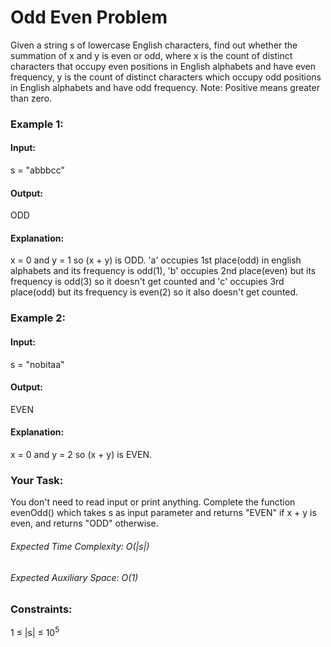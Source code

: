 # Odd Even Problem
Given a string s of lowercase English characters, find out whether the summation of x and y is even or odd, where x is the count of distinct characters that occupy even positions in English alphabets and have even frequency, y is the count of distinct characters which occupy odd positions in English alphabets and have odd frequency.
Note: Positive means greater than zero.

### Example 1:
#### Input: 
s = "abbbcc"
#### Output: 
ODD
#### Explanation: 
x = 0 and y = 1 so (x + y) is ODD. 'a' occupies 1st place(odd) in english alphabets and its frequency is odd(1), 'b' occupies 2nd place(even) but its frequency is odd(3) so it doesn't get counted and 'c' occupies 3rd place(odd) but its frequency is even(2) so it also doesn't get counted.

### Example 2:
#### Input: 
s = "nobitaa"
#### Output: 
EVEN
#### Explanation: 
x = 0 and y = 2 so (x + y) is EVEN.

### Your Task:  
You don't need to read input or print anything. Complete the function evenOdd() which takes s as input parameter and returns "EVEN"  if  x + y is even, and returns "ODD" otherwise.

###### Expected Time Complexity: O(|s|)
###### Expected Auxiliary Space: O(1) 

### Constraints:
1 ≤ |s| ≤ $`10^5`$


